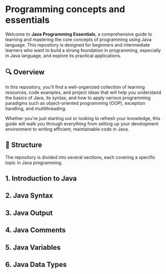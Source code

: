 # Programming concepts and essentials

Welcome to **Java Programming Essentials**, a comprehensive guide to learning and mastering the core concepts of programming using Java language. This repository is designed for beginners and intermediate learners who want to build a strong foundation in programming, especially in Java language, and explore its practical applications.

## 🔍 Overview

In this repository, you’ll find a well-organized collection of learning resources, code examples, and project ideas that will help you understand the basics of Java, its syntax, and how to apply various programming paradigms such as object-oriented programming (OOP), exception handling, and multithreading.

Whether you're just starting out or looking to refresh your knowledge, this guide will walk you through everything from setting up your development environment to writing efficient, maintainable code in Java.

## 📂 Structure

The repository is divided into several sections, each covering a specific topic in Java programming.

## 1. Introduction to Java

## 2. Java Syntax

## 3. Java Output

## 4. Java Comments

## 5. Java Variables

## 6. Java Data Types

